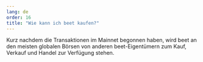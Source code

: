 ```yaml
---
lang: de
order: 16
title: "Wie kann ich beet kaufen?"
---
```

Kurz nachdem die Transaktionen im Mainnet begonnen haben, wird beet an den meisten globalen Börsen von anderen beet-Eigentümern zum Kauf, Verkauf und Handel zur Verfügung stehen.
 
